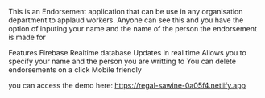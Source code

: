This is an Endorsement application that can be use in any organisation department to applaud workers. Anyone can see this and you have the option of inputing your name and the name of the person the endorsement is made for

Features
Firebase Realtime database
Updates in real time
Allows you to specify your name and the person you are writting to
You can delete endorsements on a click
Mobile friendly

you can access the demo here: https://regal-sawine-0a05f4.netlify.app
